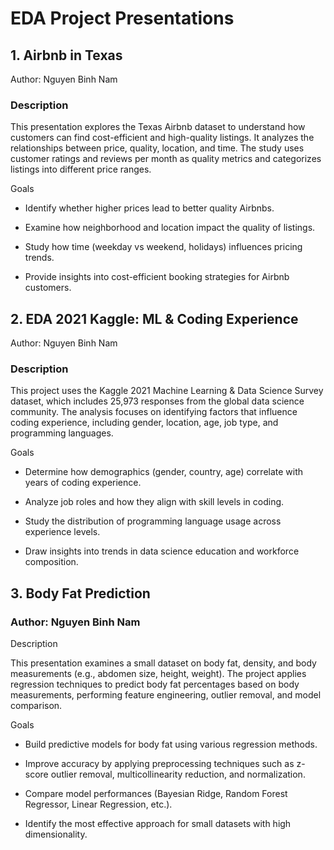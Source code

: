 # EDA Project Presentations
## 1. Airbnb in Texas

Author: Nguyen Binh Nam

### Description

This presentation explores the Texas Airbnb dataset to understand how customers can find cost-efficient and high-quality listings. It analyzes the relationships between price, quality, location, and time. The study uses customer ratings and reviews per month as quality metrics and categorizes listings into different price ranges.

Goals

- Identify whether higher prices lead to better quality Airbnbs.

- Examine how neighborhood and location impact the quality of listings.

- Study how time (weekday vs weekend, holidays) influences pricing trends.

- Provide insights into cost-efficient booking strategies for Airbnb customers.

## 2. EDA 2021 Kaggle: ML & Coding Experience

Author: Nguyen Binh Nam

### Description

This project uses the Kaggle 2021 Machine Learning & Data Science Survey dataset, which includes 25,973 responses from the global data science community. The analysis focuses on identifying factors that influence coding experience, including gender, location, age, job type, and programming languages.

Goals

- Determine how demographics (gender, country, age) correlate with years of coding experience.

- Analyze job roles and how they align with skill levels in coding.

- Study the distribution of programming language usage across experience levels.

- Draw insights into trends in data science education and workforce composition.

## 3. Body Fat Prediction

### Author: Nguyen Binh Nam

Description

This presentation examines a small dataset on body fat, density, and body measurements (e.g., abdomen size, height, weight). The project applies regression techniques to predict body fat percentages based on body measurements, performing feature engineering, outlier removal, and model comparison.

Goals

- Build predictive models for body fat using various regression methods.

- Improve accuracy by applying preprocessing techniques such as z-score outlier removal, multicollinearity reduction, and normalization.

- Compare model performances (Bayesian Ridge, Random Forest Regressor, Linear Regression, etc.).

- Identify the most effective approach for small datasets with high dimensionality.
